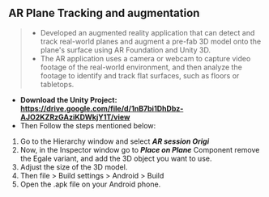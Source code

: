 ## AR Plane Tracking and augmentation
>* Developed an augmented reality application that can detect and track real-world planes and augment a pre-fab 3D model onto the plane's surface using AR Foundation and Unity 3D.
>* The AR application uses a camera or webcam to capture video footage of the real-world environment, and then analyze the footage to identify and track flat surfaces, such as floors or tabletops.
* **Download the Unity Project: https://drive.google.com/file/d/1nB7bi1DhDbz-AJO2KZRzGAziKDWkjY1T/view**
* Then Follow the steps mentioned below:
1. Go to the Hierarchy window and select ***AR session Origi***
2. Now, in the Inspector window go to ***Place on Plane*** Component remove the Egale variant, and add the 3D object you want to use.
3. Adjust the size of the 3D model.
4. Then file > Build settings > Android > Build
5. Open the .apk file on your Android phone.    
